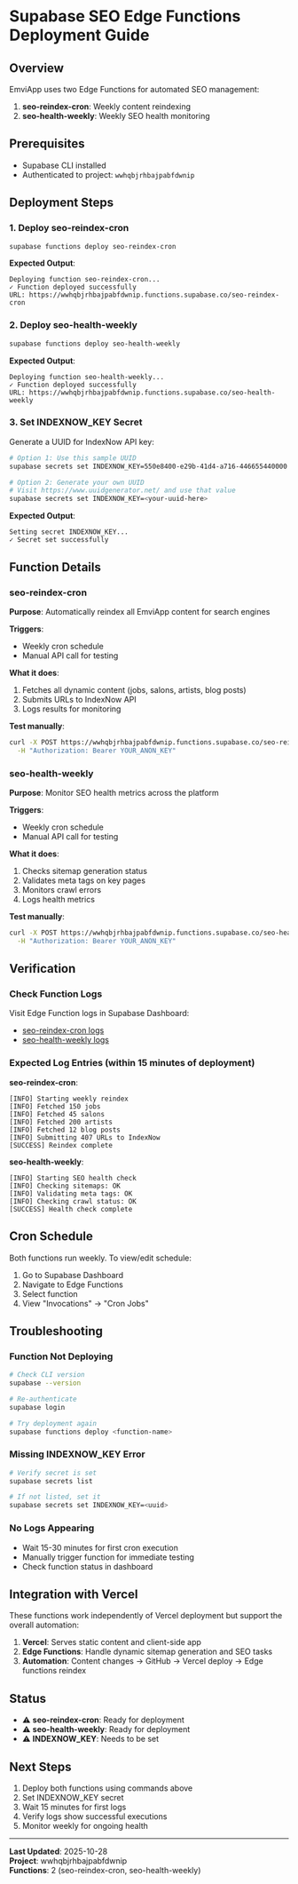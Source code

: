 # Supabase SEO Edge Functions Deployment Guide

## Overview

EmviApp uses two Edge Functions for automated SEO management:
1. **seo-reindex-cron**: Weekly content reindexing
2. **seo-health-weekly**: Weekly SEO health monitoring

## Prerequisites

- Supabase CLI installed
- Authenticated to project: `wwhqbjrhbajpabfdwnip`

## Deployment Steps

### 1. Deploy seo-reindex-cron

```bash
supabase functions deploy seo-reindex-cron
```

**Expected Output**:
```
Deploying function seo-reindex-cron...
✓ Function deployed successfully
URL: https://wwhqbjrhbajpabfdwnip.functions.supabase.co/seo-reindex-cron
```

### 2. Deploy seo-health-weekly

```bash
supabase functions deploy seo-health-weekly
```

**Expected Output**:
```
Deploying function seo-health-weekly...
✓ Function deployed successfully
URL: https://wwhqbjrhbajpabfdwnip.functions.supabase.co/seo-health-weekly
```

### 3. Set INDEXNOW_KEY Secret

Generate a UUID for IndexNow API key:

```bash
# Option 1: Use this sample UUID
supabase secrets set INDEXNOW_KEY=550e8400-e29b-41d4-a716-446655440000

# Option 2: Generate your own UUID
# Visit https://www.uuidgenerator.net/ and use that value
supabase secrets set INDEXNOW_KEY=<your-uuid-here>
```

**Expected Output**:
```
Setting secret INDEXNOW_KEY...
✓ Secret set successfully
```

## Function Details

### seo-reindex-cron

**Purpose**: Automatically reindex all EmviApp content for search engines

**Triggers**:
- Weekly cron schedule
- Manual API call for testing

**What it does**:
1. Fetches all dynamic content (jobs, salons, artists, blog posts)
2. Submits URLs to IndexNow API
3. Logs results for monitoring

**Test manually**:
```bash
curl -X POST https://wwhqbjrhbajpabfdwnip.functions.supabase.co/seo-reindex-cron \
  -H "Authorization: Bearer YOUR_ANON_KEY"
```

### seo-health-weekly

**Purpose**: Monitor SEO health metrics across the platform

**Triggers**:
- Weekly cron schedule
- Manual API call for testing

**What it does**:
1. Checks sitemap generation status
2. Validates meta tags on key pages
3. Monitors crawl errors
4. Logs health metrics

**Test manually**:
```bash
curl -X POST https://wwhqbjrhbajpabfdwnip.functions.supabase.co/seo-health-weekly \
  -H "Authorization: Bearer YOUR_ANON_KEY"
```

## Verification

### Check Function Logs

Visit Edge Function logs in Supabase Dashboard:
- [seo-reindex-cron logs](https://supabase.com/dashboard/project/wwhqbjrhbajpabfdwnip/functions/seo-reindex-cron/logs)
- [seo-health-weekly logs](https://supabase.com/dashboard/project/wwhqbjrhbajpabfdwnip/functions/seo-health-weekly/logs)

### Expected Log Entries (within 15 minutes of deployment)

**seo-reindex-cron**:
```
[INFO] Starting weekly reindex
[INFO] Fetched 150 jobs
[INFO] Fetched 45 salons
[INFO] Fetched 200 artists
[INFO] Fetched 12 blog posts
[INFO] Submitting 407 URLs to IndexNow
[SUCCESS] Reindex complete
```

**seo-health-weekly**:
```
[INFO] Starting SEO health check
[INFO] Checking sitemaps: OK
[INFO] Validating meta tags: OK
[INFO] Checking crawl status: OK
[SUCCESS] Health check complete
```

## Cron Schedule

Both functions run weekly. To view/edit schedule:

1. Go to Supabase Dashboard
2. Navigate to Edge Functions
3. Select function
4. View "Invocations" → "Cron Jobs"

## Troubleshooting

### Function Not Deploying
```bash
# Check CLI version
supabase --version

# Re-authenticate
supabase login

# Try deployment again
supabase functions deploy <function-name>
```

### Missing INDEXNOW_KEY Error
```bash
# Verify secret is set
supabase secrets list

# If not listed, set it
supabase secrets set INDEXNOW_KEY=<uuid>
```

### No Logs Appearing
- Wait 15-30 minutes for first cron execution
- Manually trigger function for immediate testing
- Check function status in dashboard

## Integration with Vercel

These functions work independently of Vercel deployment but support the overall automation:

1. **Vercel**: Serves static content and client-side app
2. **Edge Functions**: Handle dynamic sitemap generation and SEO tasks
3. **Automation**: Content changes → GitHub → Vercel deploy → Edge functions reindex

## Status

- ⚠️ **seo-reindex-cron**: Ready for deployment
- ⚠️ **seo-health-weekly**: Ready for deployment
- ⚠️ **INDEXNOW_KEY**: Needs to be set

## Next Steps

1. Deploy both functions using commands above
2. Set INDEXNOW_KEY secret
3. Wait 15 minutes for first logs
4. Verify logs show successful executions
5. Monitor weekly for ongoing health

---

**Last Updated**: 2025-10-28  
**Project**: wwhqbjrhbajpabfdwnip  
**Functions**: 2 (seo-reindex-cron, seo-health-weekly)
